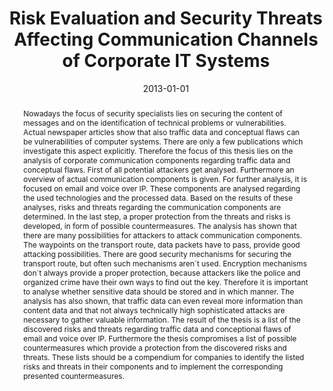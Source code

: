 ---
abstract: Nowadays the focus of security specialists lies on securing the content
  of messages and on the identification of technical problems or vulnerabilities.
  Actual newspaper articles show that also traffic data and conceptual flaws can be
  vulnerabilities of computer systems. There are only a few publications which investigate
  this aspect explicitly. Therefore the focus of this thesis lies on the analysis
  of corporate communication components regarding traffic data and conceptual flaws.
  First of all potential attackers get analysed. Furthermore an overview of actual
  communication components is given. For further analysis, it is focused on email
  and voice over IP. These components are analysed regarding the used technologies
  and the processed data. Based on the results of these analyses, risks and threats
  regarding the communication components are determined. In the last step, a proper
  protection from the threats and risks is developed, in form of possible countermeasures.
  The analysis has shown that there are many possibilities for attackers to attack
  communication components. The waypoints on the transport route, data packets have
  to pass, provide good attacking possibilities. There are good security mechanisms
  for securing the transport route, but often such mechanisms aren´t used. Encryption
  mechanisms don´t always provide a proper protection, because attackers like the
  police and organized crime have their own ways to find out the key. Therefore it
  is important to analyse whether sensitive data should be stored and in which manner.
  The analysis has also shown, that traffic data can even reveal more information
  than content data and that not always technically high sophisticated attacks are
  necessary to gather valuable information. The result of the thesis is a list of
  the discovered risks and threats regarding traffic data and conceptional flaws of
  email and voice over IP. Furthermore the thesis compromises a list of possible countermeasures
  which provide a protection from the discovered risks and threats. These lists should
  be a compendium for companies to identify the listed risks and threats in their
  components and to implement the corresponding presented countermeasures.
authors:
- Michael Gissing
date: '2013-01-01'
featured: false
publication_types:
- '7'
publishDate: '2013-01-01'
title: Risk Evaluation and Security Threats Affecting Communication Channels of Corporate
  IT Systems
url_pdf: ''
---